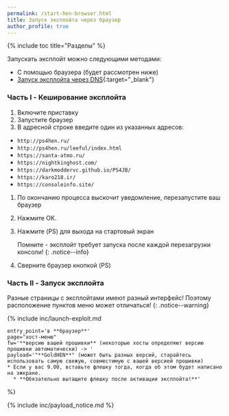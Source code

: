 ```yaml
---
permalink: /start-hen-browser.html
title: Запуск эксплойта через браузер
author_profile: true
---
```

{% include toc title="Разделы" %}

Запускать эксплойт можно следующими методами: 
* С помощью браузера (будет рассмотрен ниже)
* [Запуск эксплойта через DNS](start-hen-browser){:target="_blank"}

### Часть I - Кеширование эксплойта

1. Включите приставку 
1. Запустите браузер
1. В адресной строке введите один из указанных адресов:
  + `http://ps4hen.ru/`
  + `http://ps4hen.ru/leeful/index.html`
  + `https://santa-atmo.ru/`
  + `https://nightkinghost.com/`
  + `https://darkmoddervc.github.io/PS4JB/`
  + `https://karo218.ir/`
  + `https://consoleinfo.site/`
1. По окончанию процесса выскочит уведомление, перезапустите ваш браузер
1. Нажмите ОК.
1. Нажмите (PS) для выхода на стартовый экран

	Помните - эксплойт требует запуска после каждой перезагрузки консоли!
	{: .notice--info}
	
1. Сверните браузер кнопкой (PS)

### Часть 	II - Запуск эксплойта

Разные страницы с эксплойтами имеют разный интерфейс! Поэтому расположение пунктов меню может отличаться!
{: .notice--warning}

{% include inc/launch-exploit.md 

	entry_point='в **браузер**'
	page="хост-меню"
	fw='**версию вашей прошивки** (некоторые хосты определяют версию прошивки автоматически) -> '
	payload='"**GoldHEN**" (может быть разных версий, старайтесь использовать самую свежую, совместимую с вашей версией прошивки)
    * Если у вас 9.00, вставьте флешку тогда, когда об этом будет написано на эжкране. 
      * **Обязательно вытащите флешку после активации эксплойта!**'

%}

{% include inc/payload_notice.md %}
